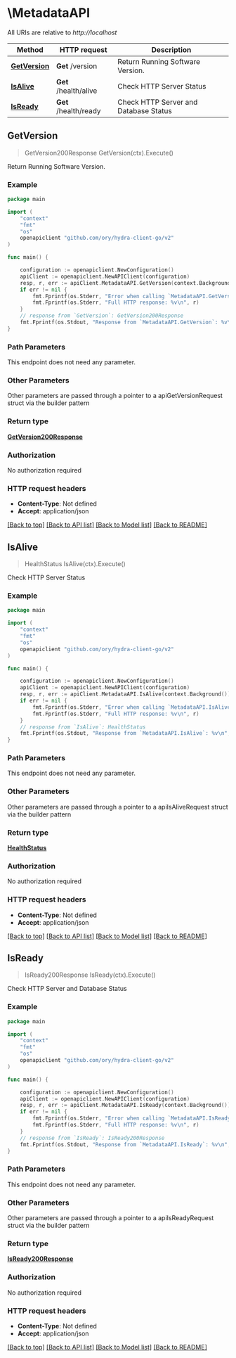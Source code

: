 # \MetadataAPI

All URIs are relative to *http://localhost*

Method | HTTP request | Description
------------- | ------------- | -------------
[**GetVersion**](MetadataAPI.md#GetVersion) | **Get** /version | Return Running Software Version.
[**IsAlive**](MetadataAPI.md#IsAlive) | **Get** /health/alive | Check HTTP Server Status
[**IsReady**](MetadataAPI.md#IsReady) | **Get** /health/ready | Check HTTP Server and Database Status



## GetVersion

> GetVersion200Response GetVersion(ctx).Execute()

Return Running Software Version.



### Example

```go
package main

import (
	"context"
	"fmt"
	"os"
	openapiclient "github.com/ory/hydra-client-go/v2"
)

func main() {

	configuration := openapiclient.NewConfiguration()
	apiClient := openapiclient.NewAPIClient(configuration)
	resp, r, err := apiClient.MetadataAPI.GetVersion(context.Background()).Execute()
	if err != nil {
		fmt.Fprintf(os.Stderr, "Error when calling `MetadataAPI.GetVersion``: %v\n", err)
		fmt.Fprintf(os.Stderr, "Full HTTP response: %v\n", r)
	}
	// response from `GetVersion`: GetVersion200Response
	fmt.Fprintf(os.Stdout, "Response from `MetadataAPI.GetVersion`: %v\n", resp)
}
```

### Path Parameters

This endpoint does not need any parameter.

### Other Parameters

Other parameters are passed through a pointer to a apiGetVersionRequest struct via the builder pattern


### Return type

[**GetVersion200Response**](GetVersion200Response.md)

### Authorization

No authorization required

### HTTP request headers

- **Content-Type**: Not defined
- **Accept**: application/json

[[Back to top]](#) [[Back to API list]](../README.md#documentation-for-api-endpoints)
[[Back to Model list]](../README.md#documentation-for-models)
[[Back to README]](../README.md)


## IsAlive

> HealthStatus IsAlive(ctx).Execute()

Check HTTP Server Status



### Example

```go
package main

import (
	"context"
	"fmt"
	"os"
	openapiclient "github.com/ory/hydra-client-go/v2"
)

func main() {

	configuration := openapiclient.NewConfiguration()
	apiClient := openapiclient.NewAPIClient(configuration)
	resp, r, err := apiClient.MetadataAPI.IsAlive(context.Background()).Execute()
	if err != nil {
		fmt.Fprintf(os.Stderr, "Error when calling `MetadataAPI.IsAlive``: %v\n", err)
		fmt.Fprintf(os.Stderr, "Full HTTP response: %v\n", r)
	}
	// response from `IsAlive`: HealthStatus
	fmt.Fprintf(os.Stdout, "Response from `MetadataAPI.IsAlive`: %v\n", resp)
}
```

### Path Parameters

This endpoint does not need any parameter.

### Other Parameters

Other parameters are passed through a pointer to a apiIsAliveRequest struct via the builder pattern


### Return type

[**HealthStatus**](HealthStatus.md)

### Authorization

No authorization required

### HTTP request headers

- **Content-Type**: Not defined
- **Accept**: application/json

[[Back to top]](#) [[Back to API list]](../README.md#documentation-for-api-endpoints)
[[Back to Model list]](../README.md#documentation-for-models)
[[Back to README]](../README.md)


## IsReady

> IsReady200Response IsReady(ctx).Execute()

Check HTTP Server and Database Status



### Example

```go
package main

import (
	"context"
	"fmt"
	"os"
	openapiclient "github.com/ory/hydra-client-go/v2"
)

func main() {

	configuration := openapiclient.NewConfiguration()
	apiClient := openapiclient.NewAPIClient(configuration)
	resp, r, err := apiClient.MetadataAPI.IsReady(context.Background()).Execute()
	if err != nil {
		fmt.Fprintf(os.Stderr, "Error when calling `MetadataAPI.IsReady``: %v\n", err)
		fmt.Fprintf(os.Stderr, "Full HTTP response: %v\n", r)
	}
	// response from `IsReady`: IsReady200Response
	fmt.Fprintf(os.Stdout, "Response from `MetadataAPI.IsReady`: %v\n", resp)
}
```

### Path Parameters

This endpoint does not need any parameter.

### Other Parameters

Other parameters are passed through a pointer to a apiIsReadyRequest struct via the builder pattern


### Return type

[**IsReady200Response**](IsReady200Response.md)

### Authorization

No authorization required

### HTTP request headers

- **Content-Type**: Not defined
- **Accept**: application/json

[[Back to top]](#) [[Back to API list]](../README.md#documentation-for-api-endpoints)
[[Back to Model list]](../README.md#documentation-for-models)
[[Back to README]](../README.md)

